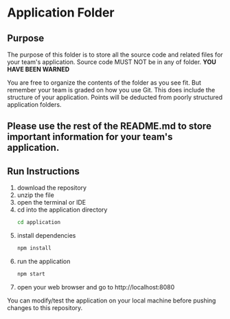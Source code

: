# Application Folder

## Purpose
The purpose of this folder is to store all the source code and related files for your team's application. Source code MUST NOT be in any of folder. <strong>YOU HAVE BEEN WARNED</strong>

You are free to organize the contents of the folder as you see fit. But remember your team is graded on how you use Git. This does include the structure of your application. Points will be deducted from poorly structured application folders.

## Please use the rest of the README.md to store important information for your team's application.

## Run Instructions

1. download the repository
2. unzip the file
3. open the terminal or IDE
4. cd into the application directory
   ```sh
   cd application
   ```
5. install dependencies
   ```sh
   npm install
   ```
6. run the application
   ```sh
   npm start
   ```
7. open your web browser and go to http://localhost:8080

You can modify/test the application on your local machine before pushing changes to this repository.
